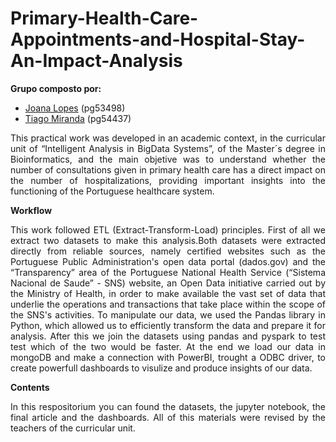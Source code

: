 # Primary-Health-Care-Appointments-and-Hospital-Stay-An-Impact-Analysis

**Grupo composto por:**
- [Joana Lopes](https://github.com/joanalopes0711) (pg53498)
- [Tiago Miranda](https://github.com/tiagomiranda24) (pg54437)

<div align="justify">
This practical work was developed in an academic context, in the curricular unit of “Intelligent Analysis in BigData Systems”, of the Master´s degree in Bioinformatics, and the main objetive was to understand whether the number of consultations given in primary health care has a direct impact on the number of hospitalizations, providing important insights into the functioning of the Portuguese healthcare system.


**Workflow**

This work followed ETL (Extract-Transform-Load) principles. First of all we extract two datasets to make this analysis.Both datasets were extracted directly from reliable sources, namely certified websites such as the Portuguese Public Administration's open data portal (dados.gov) and 
the “Transparency” area of the Portuguese National Health Service (“Sistema Nacional de Saude” - SNS) website, an Open Data initiative carried out by the Ministry of Health, in order to make available the vast set of data that underlie the operations and transactions that take place within the scope of the SNS's activities. 
To manipulate our data, we used the Pandas library in Python, which allowed us to efficiently transform the data and prepare it for analysis. After this we join the datasets using pandas and pyspark to test test which of the two would be faster.
At the end we load our data in mongoDB and make a connection with PowerBI, trought a ODBC driver, to create powerfull dashboards to visulize and produce insights of our data.

**Contents**

In this respositorium you can found the datasets, the jupyter notebook, the final article and the dashboards. All of this materials were revised by the teachers of the curricular unit.
